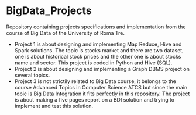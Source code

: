 # BigData_Projects
Repository containing projects specifications and implementation from the course of Big Data of the University of Roma Tre. 
* Project 1 is about designing and implementing Map Reduce, Hive and Spark solutions. The topic is stocks market and there are two dataset, one is about historical stock prices and the other one is about stocks name and sector. This project is coded in Python and Hive (SQL).
* Project 2 is about designing and implementing a Graph DBMS project on several topics.
* Project 3 is not strictily related to Big Data course, it belongs to the course Advanced Topics in Computer Science ATCS but since the main topic is Big Data Integration it fits perfectly in this repository. The project is about making a five pages report on a BDI solution and trying to implement and test this solution. 
